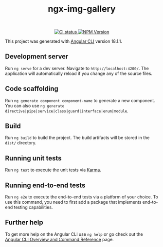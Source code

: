 <h1 align="center">ngx-img-gallery</h1>

<p align="center">
  <em></em>
  <br>
</p>

<p align="center">
  <a href="https://circleci.com/gh/bernardo-amaral/workflows/ngx-img-gallery/tree/main">
    <img src="https://img.shields.io/circleci/build/github/bernardo-amaral/ngx-img-gallery/main.svg?logo=circleci&logoColor=fff&label=CircleCI" alt="CI status" />
  </a>
  <a href="https://www.npmjs.com/package/ngx-img-gallery"> 
    <img alt="NPM Version" src="https://img.shields.io/npm/v/ngx-img-gallery?logoColor=green&label=ngx-img-gallery&color=green">
  </a>
</p>




This project was generated with [Angular CLI](https://github.com/angular/angular-cli) version 18.1.1.

## Development server

Run `ng serve` for a dev server. Navigate to `http://localhost:4200/`. The application will automatically reload if you change any of the source files.

## Code scaffolding

Run `ng generate component component-name` to generate a new component. You can also use `ng generate directive|pipe|service|class|guard|interface|enum|module`.

## Build

Run `ng build` to build the project. The build artifacts will be stored in the `dist/` directory.

## Running unit tests

Run `ng test` to execute the unit tests via [Karma](https://karma-runner.github.io).

## Running end-to-end tests

Run `ng e2e` to execute the end-to-end tests via a platform of your choice. To use this command, you need to first add a package that implements end-to-end testing capabilities.

## Further help

To get more help on the Angular CLI use `ng help` or go check out the [Angular CLI Overview and Command Reference](https://angular.dev/tools/cli) page.

